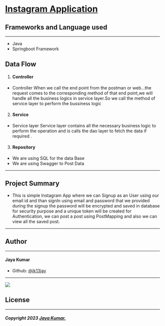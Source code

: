   # [Instagram Application]()

## Frameworks and Language used
___
* Java
* Springboot Framework 

## Data Flow
1. #### Controller
* Controller When we call the end point from the postman or web...the request comes to the corresponding method of that end point,we will handle all the business logics in service layer.So we call the method of service layer to perform the bussiness logic

2. #### Service
* Service layer Service layer contains all the necessary business logic to perform the operation and is calls the dao layer to fetch the data if required .

3. #### Repository
* We are using SQL for the data Base
* We are using Swagger to Post Data

___

## Project Summary

* This is simple Instagram App where we can Signup as an User using our email id and than signIn using email and password that we provided during the signup the password will be encrypted and saved in database for security purpose and a unique token will be created for Authentication, we can post a post using PostMapping and also we can view all the saved post.
___


## Author
___
 #### Jaya Kumar

 
 * Github: [@jk13jay]()

___



 ![](https://images.app.goo.gl/QUZv5TVJvov1H8x5A)

 ## License
 ___
 ##### Copyright 2023 [Jaya Kumar.]()
  




